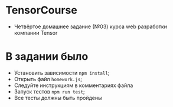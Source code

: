 
# TensorCourse
* Четвёртое домашнее задание (№03) курса web разработки компании Tensor

# В задании было

* Установить зависимости `npm install`;
* Открыть файл `homework.js`;
* Следуйте инструкциям в комментариях файла
* Запуск тестов `npm run test`;
* Все тесты должны быть пройдены
